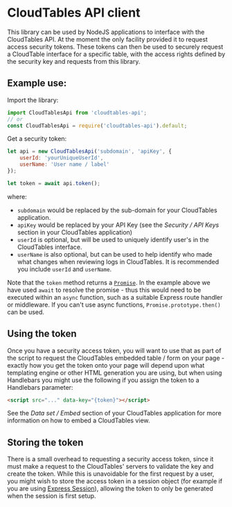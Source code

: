 
# CloudTables API client

This library can be used by NodeJS applications to interface with the CloudTables API. At the moment the only facility provided it to request access security tokens. These tokens can then be used to securely request a CloudTable interface for a specific table, with the access rights defined by the security key and requests from this library.


## Example use:

Import the library:

```js
import CloudTablesApi from 'cloudtables-api';
// or
const CloudTablesApi = require('cloudtables-api').default;
```

Get a security token:

```js
let api = new CloudTablesApi('subdomain', 'apiKey', {
	userId: 'yourUniqueUserId',
	userName: 'User name / label'
});

let token = await api.token();
```

where:

* `subdomain` would be replaced by the sub-domain for your CloudTables application.
* `apiKey` would be replaced by your API Key (see the _Security / API Keys_ section in your CloudTables application)
* `userId` is optional, but will be used to uniquely identify user's in the CloudTables interface.
* `userName` is also optional, but can be used to help identify who made what changes when reviewing logs in CloudTables. It is recommended you include `userId` and `userName`.

Note that the `token` method returns a [`Promise`](https://developer.mozilla.org/en-US/docs/Web/JavaScript/Reference/Global_Objects/Promise). In the example above we have used `await` to resolve the promise - thus this would need to be executed within an `async` function, such as a suitable Express route handler or middleware. If you can't use async functions, `Promise.prototype.then()` can be used.


## Using the token

Once you have a security access token, you will want to use that as part of the script to request the CloudTables embedded table / form on your page - exactly how you get the token onto your page will depend upon what templating engine or other HTML generation you are using, but when using Handlebars you might use the following if you assign the token to a Handlebars parameter:

```html
<script src="..." data-key="{token}"></script>
```

See the _Data set / Embed_ section of your CloudTables application for more information on how to embed a CloudTables view.


## Storing the token

There is a small overhead to requesting a security access token, since it must make a request to the CloudTables' servers to validate the key and create the token. While this is unavoidable for the first request by a user, you might wish to store the access token in a session object (for example if you are using [Express Session](https://www.npmjs.com/package/express-session)), allowing the token to only be generated when the session is first setup.






